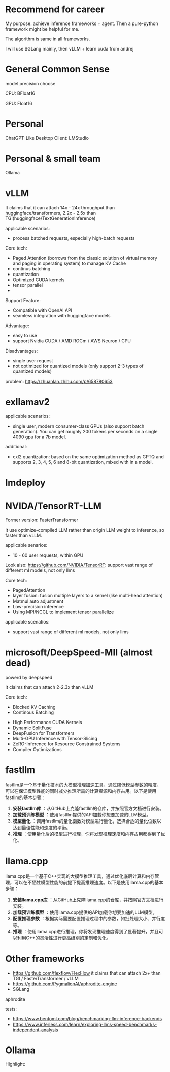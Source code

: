 # Recommend for career


My purpose: achieve inference frameworks + agent. Then a pure-python framework might be helpful for me.

The algorithm is same in all frameworks.

I will use SGLang mainly, then vLLM + learn cuda from andrej 

# General Common Sense

model precision choose

CPU: BFloat16

GPU: Float16

# Personal

ChatGPT-Like Desktop Client: LMStudio

# Personal & small team

Ollama

# vLLM

It claims that it can attach 14x - 24x throughput than huggingface/transformers, 2.2x - 2.5x than TGI(huggingface/TextGenerationInference)

applicable scenarios:

- process batched requests, especially high-batch requests

Core tech:

- Paged Attention (borrows from the classic solution of virtual memory and paging in operating system) to manage KV Cache
- continus batching
- quantization
- Optimized CUDA kernels
- tensor parallel
- 

Support Feature:

- Compatible with OpenAI API
- seamless integration with huggingface models

Advantage:

- easy to use
- support Nvidia CUDA / AMD ROCm / AWS Neuron / CPU

Disadvantages:

- single user request
- not optimized for quantized models (only support 2-3 types of quantized models)

problem: https://zhuanlan.zhihu.com/p/658780653

# exllamav2

applicable scenarios:

- single user, modern consumer-class GPUs (also support batch generation). You can get roughly 200 tokens per seconds on a single 4090 gpu for a 7b model.

additional:

- exl2 quantization: based on the same optimization method as GPTQ and supports 2, 3, 4, 5, 6 and 8-bit quantization, mixed with in a model.

# lmdeploy

# NVIDA/TensorRT-LLM

Former version: FasterTransformer

It use optimize-compiled LLM rather than origin LLM weight to inference, so faster than vLLM.

applicable senarios:

- 10 - 60 user requests, within GPU

Look also: https://github.com/NVIDIA/TensorRT: support vast range of different ml models, not only llms

Core tech:

- PagedAttention
- layer fusion: fusion multiple layers to a kernel (like multi-head attention)
- Matmul auto adjustment
- Low-precision inference
- Using MPI/NCCL to implement tensor parallelize

applicable scenatios:

- support vast range of different ml models, not only llms

# microsoft/DeepSpeed-MII (almost dead)

powerd by deepspeed

It claims that can attach 2-2.3x than vLLM

Core tech:

- Blocked KV Caching
- Continous Batching

* High Performance CUDA Kernels
* Dynamic SplitFuse
* DeepFusion for Transformers
* Multi-GPU Inference with Tensor-Slicing
* ZeRO-Inference for Resource Constrained Systems
* Compiler Optimizations

# fastllm

fastllm是一个基于量化技术的大模型推理加速工具，通过降低模型参数的精度，可以在保证模型性能的同时减少推理所需的计算资源和内存占用。以下是使用fastllm的基本步骤：

1. **安装fastllm库** ：从GitHub上克隆fastllm的仓库，并按照官方文档进行安装。
2. **加载预训练模型** ：使用fastllm提供的API加载你想要加速的LLM模型。
3. **模型量化** ：调用fastllm的量化函数对模型进行量化，选择合适的量化位数以达到最佳性能和速度的平衡。
4. **推理** ：使用量化后的模型进行推理，你将发现推理速度和内存占用都得到了优化。

# llama.cpp

llama.cpp是一个基于C++实现的大模型推理工具，通过优化底层计算和内存管理，可以在不牺牲模型性能的前提下提高推理速度。以下是使用llama.cpp的基本步骤：

1. **安装llama.cpp库** ：从GitHub上克隆llama.cpp的仓库，并按照官方文档进行安装。
2. **加载预训练模型** ：使用llama.cpp提供的API加载你想要加速的LLM模型。
3. **配置推理参数** ：根据实际需要配置推理过程中的参数，如批处理大小、并行度等。
4. **推理** ：使用llama.cpp进行推理，你将发现推理速度得到了显著提升，并且可以利用C++的灵活性进行更高级别的定制和优化。

# Other frameworks

- https://github.com/flexflow/FlexFlow   it claims that can attach 2x+ than TGI / FasterTransformer / vLLM
- https://github.com/PygmalionAI/aphrodite-engine
- SGLang

aphrodite

tests:

- https://www.bentoml.com/blog/benchmarking-llm-inference-backends
- https://www.inferless.com/learn/exploring-llms-speed-benchmarks-independent-analysis

# Ollama

Highlight:
